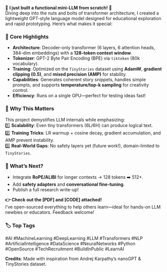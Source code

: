 🚀 **I just built a functional mini-LLM from scratch!** 🚀  
Diving deep into the nuts and bolts of transformer architecture, I created a lightweight GPT-style language model designed for educational exploration and rapid prototyping. Here’s what makes it special:  

### 🔧 **Core Highlights**  
- **Architecture**: Decoder-only transformer (6 layers, 6 attention heads, 384-dim embeddings) with a **128-token context window**.  
- **Tokenizer**: GPT-2 Byte Pair Encoding (BPE) via `tiktoken` (80k vocabulary).  
- **Training**: Optimized on the `TinyStories` dataset using **AdamW**, **gradient clipping (0.5)**, and **mixed precision (AMP)** for stability.  
- **Capabilities**: Generates coherent story snippets, handles simple prompts, and supports **temperature/top-k sampling** for creativity control.  
- **Efficiency**: Runs on a single GPU—perfect for testing ideas fast!  

### 🧠 **Why This Matters**  
This project demystifies LLM internals while emphasizing:  
1️⃣ **Scalability**: Even tiny transformers (6L/6H) can produce logical text.  
2️⃣ **Training Tricks**: LR warmup + cosine decay, gradient accumulation, and AMP prevent instability.  
3️⃣ **Real-World Gaps**: No safety layers yet (future work!), domain-limited to `TinyStories`.  

### 🌟 **What’s Next?**  
- Integrate **RoPE/ALIBI** for longer contexts → 128 tokens ➡️ 512+.  
- Add **safety adapters** and **conversational fine-tuning**.  
- Publish a full research write-up!  

**👉 Check out the [PDF] and [CODE] attached!**  
I’ve open-sourced everything to help others learn—ideal for hands-on LLM newbies or educators. Feedback welcome!  

### 🏷 **Top Tags**  
#AI #MachineLearning #DeepLearning #LLM #Transformers #NLP #ArtificialIntelligence #DataScience #NeuralNetworks #Python #OpenSource #TechRecruitment #BuildInPublic #LearnAI  


**Credits**: Made with inspiration from Andrej Karpathy’s nanoGPT & TinyStories dataset.
